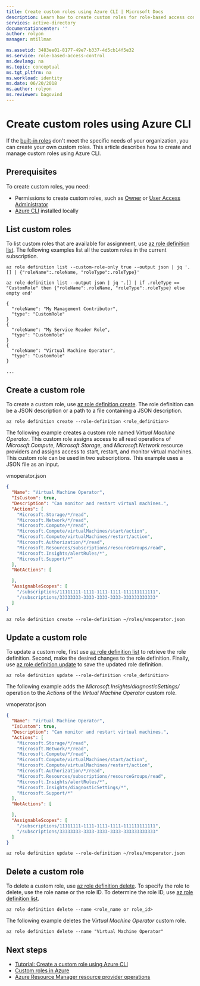 ```yaml
---
title: Create custom roles using Azure CLI | Microsoft Docs
description: Learn how to create custom roles for role-based access control (RBAC) using Azure CLI. This includes how to list, create, update, and delete custom roles.
services: active-directory
documentationcenter: ''
author: rolyon
manager: mtillman

ms.assetid: 3483ee01-8177-49e7-b337-4d5cb14f5e32
ms.service: role-based-access-control
ms.devlang: na
ms.topic: conceptual
ms.tgt_pltfrm: na
ms.workload: identity
ms.date: 06/20/2018
ms.author: rolyon
ms.reviewer: bagovind
---
```

# Create custom roles using Azure CLI

If the [built-in roles](built-in-roles.md) don't meet the specific needs of your organization, you can create your own custom roles. This article describes how to create and manage custom roles using Azure CLI.

## Prerequisites

To create custom roles, you need:

- Permissions to create custom roles, such as [Owner](built-in-roles.md#owner) or [User Access Administrator](built-in-roles.md#user-access-administrator)
- [Azure CLI](/cli/azure/install-azure-cli) installed locally

## List custom roles

To list custom roles that are available for assignment, use [az role definition list](/cli/azure/role/definition#az-role-definition-list). The following examples list all the custom roles in the current subscription.

```azurecli
az role definition list --custom-role-only true --output json | jq '.[] | {"roleName":.roleName, "roleType":.roleType}'
```

```azurecli
az role definition list --output json | jq '.[] | if .roleType == "CustomRole" then {"roleName":.roleName, "roleType":.roleType} else empty end'
```

```Output
{
  "roleName": "My Management Contributor",
  "type": "CustomRole"
}
{
  "roleName": "My Service Reader Role",
  "type": "CustomRole"
}
{
  "roleName": "Virtual Machine Operator",
  "type": "CustomRole"
}

...
```

## Create a custom role

To create a custom role, use [az role definition create](/cli/azure/role/definition#az-role-definition-create). The role definition can be a JSON description or a path to a file containing a JSON description.

```azurecli
az role definition create --role-definition <role_definition>
```

The following example creates a custom role named *Virtual Machine Operator*. This custom role assigns access to all read operations of *Microsoft.Compute*, *Microsoft.Storage*, and *Microsoft.Network* resource providers and assigns access to start, restart, and monitor virtual machines. This custom role can be used in two subscriptions. This example uses a JSON file as an input.

vmoperator.json

```json
{
  "Name": "Virtual Machine Operator",
  "IsCustom": true,
  "Description": "Can monitor and restart virtual machines.",
  "Actions": [
    "Microsoft.Storage/*/read",
    "Microsoft.Network/*/read",
    "Microsoft.Compute/*/read",
    "Microsoft.Compute/virtualMachines/start/action",
    "Microsoft.Compute/virtualMachines/restart/action",
    "Microsoft.Authorization/*/read",
    "Microsoft.Resources/subscriptions/resourceGroups/read",
    "Microsoft.Insights/alertRules/*",
    "Microsoft.Support/*"
  ],
  "NotActions": [

  ],
  "AssignableScopes": [
    "/subscriptions/11111111-1111-1111-1111-111111111111",
    "/subscriptions/33333333-3333-3333-3333-333333333333"
  ]
}
```

```azurecli
az role definition create --role-definition ~/roles/vmoperator.json
```

## Update a custom role

To update a custom role, first use [az role definition list](/cli/azure/role/definition#az-role-definition-list) to retrieve the role definition. Second, make the desired changes to the role definition. Finally, use [az role definition update](/cli/azure/role/definition#az-role-definition-update) to save the updated role definition.

```azurecli
az role definition update --role-definition <role_definition>
```

The following example adds the *Microsoft.Insights/diagnosticSettings/* operation to the *Actions* of the *Virtual Machine Operator* custom role.

vmoperator.json

```json
{
  "Name": "Virtual Machine Operator",
  "IsCustom": true,
  "Description": "Can monitor and restart virtual machines.",
  "Actions": [
    "Microsoft.Storage/*/read",
    "Microsoft.Network/*/read",
    "Microsoft.Compute/*/read",
    "Microsoft.Compute/virtualMachines/start/action",
    "Microsoft.Compute/virtualMachines/restart/action",
    "Microsoft.Authorization/*/read",
    "Microsoft.Resources/subscriptions/resourceGroups/read",
    "Microsoft.Insights/alertRules/*",
    "Microsoft.Insights/diagnosticSettings/*",
    "Microsoft.Support/*"
  ],
  "NotActions": [

  ],
  "AssignableScopes": [
    "/subscriptions/11111111-1111-1111-1111-111111111111",
    "/subscriptions/33333333-3333-3333-3333-333333333333"
  ]
}
```

```azurecli
az role definition update --role-definition ~/roles/vmoperator.json
```

## Delete a custom role

To delete a custom role, use [az role definition delete](/cli/azure/role/definition#az-role-definition-delete). To specify the role to delete, use the role name or the role ID. To determine the role ID, use [az role definition list](/cli/azure/role/definition#az-role-definition-list).

```azurecli
az role definition delete --name <role_name or role_id>
```

The following example deletes the *Virtual Machine Operator* custom role.

```azurecli
az role definition delete --name "Virtual Machine Operator"
```

## Next steps

- [Tutorial: Create a custom role using Azure CLI](tutorial-custom-role-cli.md)
- [Custom roles in Azure](custom-roles.md)
- [Azure Resource Manager resource provider operations](resource-provider-operations.md)